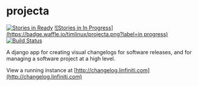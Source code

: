 projecta
================

[![Stories in Ready](https://badge.waffle.io/timlinux/projecta.png?label=ready)](http://waffle.io/timlinux/projecta)
[![Stories in In Progress](https://badge.waffle.io/timlinux/projecta.png?label=in progress)](http://waffle.io/timlinux/projecta)
[![Build Status](http://jenkins.linfiniti.com/buildStatus/icon?job=Projecta)](http://jenkins.linfiniti.com/job/Projecta/)


A django app for creating visual changelogs for software releases, and for managing a software project at a high level.

View a running instance at [http://changelog.linfiniti.com](http://changelog.linfiniti.com)

